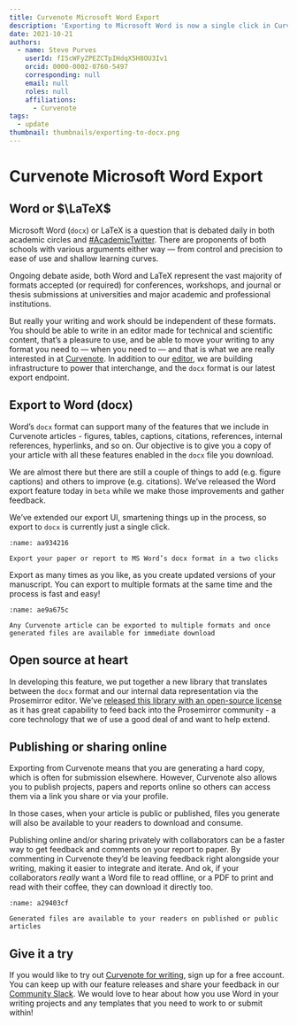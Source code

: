 ```yaml
---
title: Curvenote Microsoft Word Export
description: 'Exporting to Microsoft Word is now a single click in Curvenote!'
date: 2021-10-21
authors:
  - name: Steve Purves
    userId: fI5cWFyZPEZCTpIHdqX5H8OU3Iv1
    orcid: 0000-0002-0760-5497
    corresponding: null
    email: null
    roles: null
    affiliations:
      - Curvenote
tags:
  - update
thumbnail: thumbnails/exporting-to-docx.png
---
```


# Curvenote Microsoft Word Export

## Word or $\LaTeX$

Microsoft Word (`docx`) or LaTeX is a question that is debated daily in both academic circles and [#AcademicTwitter](https://twitter.com/search?q=%23AcademicTwitter). There are proponents of both schools with various arguments either way — from control and precision to ease of use and shallow learning curves.

Ongoing debate aside, both Word and LaTeX represent the vast majority of formats accepted (or required) for conferences, workshops, and journal or thesis submissions at universities and major academic and professional institutions.

But really your writing and work should be independent of these formats. You should be able to write in an editor made for technical and scientific content, that’s a pleasure to use, and be able to move your writing to any format you need to — when you need to — and that is what we are really interested in at [Curvenote](https://curvenote.com). In addition to our [editor](https://curvenote.dev/), we are building infrastructure to power that interchange, and the `docx` format is our latest export endpoint.

## Export to Word (docx)

Word’s `docx` format can support many of the features that we include in Curvenote articles - figures, tables, captions, citations, references, internal references, hyperlinks, and so on. Our objective is to give you a copy of your article with all these features enabled in the `docx` file you download.

We are almost there but there are still a couple of things to add (e.g. figure captions) and others to improve (e.g. citations). We’ve released the Word export feature today in `beta` while we make those improvements and gather feedback.

We’ve extended our export UI, smartening things up in the process, so export to `docx` is currently just a single click.

```{figure} images/DOHMeg040aVXqR51yjBy-Zn0tPMSDYdfNY4AryFaY-v3.png
:name: aa934216

Export your paper or report to MS Word’s docx format in a two clicks
```

Export as many times as you like, as you create updated versions of your manuscript. You can export to multiple formats at the same time and the process is fast and easy!

```{figure} images/DOHMeg040aVXqR51yjBy-JEVeFnWAxFYZcZshoHmb-v2.png
:name: ae9a675c

Any Curvenote article can be exported to multiple formats and once generated files are available for immediate download
```

## Open source at heart

In developing this feature, we put together a new library that translates between the `docx` format and our internal data representation via the Prosemirror editor. We’ve [released this library with an open-source license](https://github.com/curvenote/prosemirror-docx) as it has great capability to feed back into the Prosemirror community - a core technology that we of use a good deal of and want to help extend.

## Publishing or sharing online

Exporting from Curvenote means that you are generating a hard copy, which is often for submission elsewhere. However, Curvenote also allows you to publish projects, papers and reports online so others can access them via a link you share or via your profile.

In those cases, when your article is public or published, files you generate will also be available to your readers to download and consume.

Publishing online and/or sharing privately with collaborators can be a faster way to get feedback and comments on your report to paper. By commenting in Curvenote they’d be leaving feedback right alongside your writing, making it easier to integrate and iterate. And ok, if your collaborators _really_ want a Word file to read offline, or a PDF to print and read with their coffee, they can download it directly too.

```{figure} images/DOHMeg040aVXqR51yjBy-MJyOI9Q8OhkYyXMhyw53-v3.png
:name: a29403cf

Generated files are available to your readers on published or public articles
```

## Give it a try

If you would like to try out [Curvenote for writing](https://curvenote.com/for/writing), sign up for a free account. You can keep up with our feature releases and share your feedback in our [Community Slack](http://slack.curvenote.dev). We would love to hear about how you use Word in your writing projects and any templates that you need to work to or submit within!
